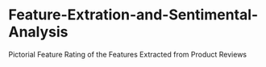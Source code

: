 # Feature-Extration-and-Sentimental-Analysis
Pictorial Feature Rating of the Features Extracted from Product Reviews
